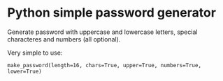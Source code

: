 # Python simple password generator
Generate password with uppercase and lowercase letters, special characteres and numbers (all optional).

Very simple to use:

```
make_password(length=16, chars=True, upper=True, numbers=True, lower=True)
```
